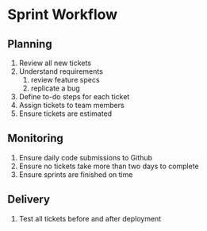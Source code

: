 # Sprint Workflow

## Planning

1. Review all new tickets
1. Understand requirements
    1. review feature specs
    2. replicate a bug
1. Define to-do steps for each ticket
1. Assign tickets to team members
1. Ensure tickets are estimated


## Monitoring

1. Ensure daily code submissions to Github
1. Ensure no tickets take more than two days to complete
1. Ensure sprints are finished on time


## Delivery

1. Test all tickets before and after deployment
